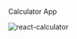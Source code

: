 Calculator App

![react-calculator](https://user-images.githubusercontent.com/97071278/210927453-418ba4cb-ff08-492d-9acd-1f4f497f3f7c.png)
